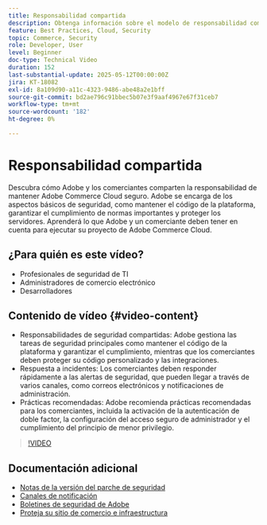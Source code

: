 ```yaml
---
title: Responsabilidad compartida
description: Obtenga información sobre el modelo de responsabilidad compartida de Adobe Commerce para la seguridad y las operaciones. Descubra las funciones clave de Adobe y los comerciantes.
feature: Best Practices, Cloud, Security
topic: Commerce, Security
role: Developer, User
level: Beginner
doc-type: Technical Video
duration: 152
last-substantial-update: 2025-05-12T00:00:00Z
jira: KT-18082
exl-id: 8a109d90-a11c-4323-9486-abe48a2e1bff
source-git-commit: bd2ae796c91bbec5b07e3f9aaf4967e67f31ceb7
workflow-type: tm+mt
source-wordcount: '182'
ht-degree: 0%

---
```


# Responsabilidad compartida

Descubra cómo Adobe y los comerciantes comparten la responsabilidad de mantener Adobe Commerce Cloud seguro. Adobe se encarga de los aspectos básicos de seguridad, como mantener el código de la plataforma, garantizar el cumplimiento de normas importantes y proteger los servidores. Aprenderá lo que Adobe y un comerciante deben tener en cuenta para ejecutar su proyecto de Adobe Commerce Cloud.

## ¿Para quién es este vídeo?

* Profesionales de seguridad de TI
* Administradores de comercio electrónico
* Desarrolladores

## Contenido de vídeo {#video-content}

* Responsabilidades de seguridad compartidas: Adobe gestiona las tareas de seguridad principales como mantener el código de la plataforma y garantizar el cumplimiento, mientras que los comerciantes deben proteger su código personalizado y las integraciones.
* Respuesta a incidentes: Los comerciantes deben responder rápidamente a las alertas de seguridad, que pueden llegar a través de varios canales, como correos electrónicos y notificaciones de administración.
* Prácticas recomendadas: Adobe recomienda prácticas recomendadas para los comerciantes, incluida la activación de la autenticación de doble factor, la configuración del acceso seguro de administrador y el cumplimiento del principio de menor privilegio.

>[!VIDEO](https://video.tv.adobe.com/v/3458392/?learn=on&enablevpops)

## Documentación adicional

* [Notas de la versión del parche de seguridad](https://experienceleague.adobe.com/es/docs/commerce-operations/release/notes/security-patches/overview)
* [Canales de notificación](https://business.adobe.com/blog/introducing-enhanced-security-patch-deployment-and-communications-in-adobe-commerce#proactive-communication--keeping-customers-informed)
* [Boletines de seguridad de Adobe](https://helpx.adobe.com/es/search.html?q=security%2520updates%2520commerce&context=https%253A%252F%252Fhelpx.adobe.com%252Fsupport.html)
* [Proteja su sitio de comercio e infraestructura](https://experienceleague.adobe.com/es/docs/commerce-operations/implementation-playbook/best-practices/launch/security-best-practices)
